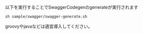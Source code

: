 以下を実行することでSwaggerCodegenのgenerateが実行されます
```
sh sample/swagger/swagger-generate.sh
```

groovyやjavaなどは適宜導入してください。